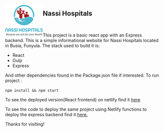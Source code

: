 <span><img align="left" height="100" src="./src/images/naasilogo.png">

## Nassi Hospitals

</span>

<p> &nbsp; </p>

This project is a basic react app with an Express backend.
This is a simple informational website for Nassi Hospitals located in Busia, Funyula.
The stack used to build it is:

- React
- Gulp
- Express

And other dependencies found in the Package.json file if interested.
To run project :

`npm install && npm start`

To see the deployed version(React frontend) on netlify find it [here](https://nassihospitals-preliminary.netlify.com/)

To see the code to deploy the same project using Netlify functions to deploy the express backend find it [here.](https://github.com/khalayilwanga/NassiLatest)

Thanks for visiting!
